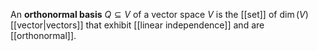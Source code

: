 
An **orthonormal basis** $Q \subseteq V$ of a vector space $V$ is the [[set]] of $\dim(V)$ [[vector|vectors]] that exhibit [[linear independence]] and are [[orthonormal]].
